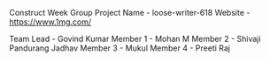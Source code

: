 Construct Week Group Project
Name - loose-writer-618
Website - https://www.1mg.com/

Team Lead - Govind Kumar
Member 1 - Mohan M
Member 2 - Shivaji Pandurang Jadhav
Member 3 - Mukul
Member 4 - Preeti Raj